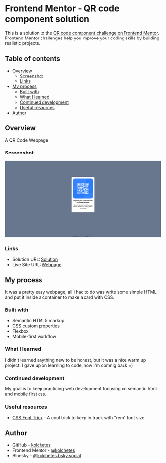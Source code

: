 # Frontend Mentor - QR code component solution

This is a solution to the [QR code component challenge on Frontend Mentor](https://www.frontendmentor.io/challenges/qr-code-component-iux_sIO_H). Frontend Mentor challenges help you improve your coding skills by building realistic projects. 

## Table of contents

- [Overview](#overview)
  - [Screenshot](#screenshot)
  - [Links](#links)
- [My process](#my-process)
  - [Built with](#built-with)
  - [What I learned](#what-i-learned)
  - [Continued development](#continued-development)
  - [Useful resources](#useful-resources)
- [Author](#author)


## Overview

A QR Code Webpage

### Screenshot

![](./images/screenshot.png)


### Links

- Solution URL: [Solution](https://www.frontendmentor.io/solutions/qr-code-component-with-html-and-css-ZnjMxQUZDF)
- Live Site URL: [Webpage](https://kolchetes.github.io/qr-code-component/)

## My process

It was a pretty easy webpage, all I had to do was write some simple HTML and put it inside a
container to make a card with CSS.

### Built with

- Semantic HTML5 markup
- CSS custom properties
- Flexbox
- Mobile-first workflow

### What I learned

I didn't learned anything new to be honest, but it was a nice warm up project. I gave up on learning to code, now I'm comnig back =)

### Continued development

My goal is to keep practicing web development focusing on semantic html and mobile first css. 


### Useful resources

- [CSS Font Trick](https://www.aleksandrhovhannisyan.com/blog/62-5-percent-font-size-trick/) - A cool trick to keep in track with "rem" font size.

## Author

- GitHub - [kolchetes](https://github.com/kolchetes)
- Frontend Mentor - [@kolchetes](https://www.frontendmentor.io/profile/kolchetes)
- Bluesky - [@kolchetes.bsky.social](https://bsky.app/profile/kolchetes.bsky.social)

